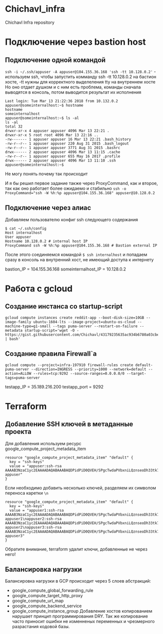 # Chichavl_infra
Chichavl Infra repository

# Подключение через bastion host

## Подключение одной командой
`ssh -i ~/.ssh/appuser -A appuser@104.155.36.168 'ssh -tt 10.128.0.2'` - используем ssh, чтобы запустить комманду ssh -tt 10.128.0.2 на бастион хосте, -tt нужны для корректного выделеления tty на внутреннем хосте
Но оно отдает душком и с ним есть проблема, команды сначала выводятся в консоль, потом выводится результат их исполнения
```
Last login: Tue Mar 13 21:22:36 2018 from 10.132.0.2
appuser@someinternalhost:~$ hostname
hostname
someinternalhost
appuser@someinternalhost:~$ ls -al
ls -al
total 32
drwxr-xr-x 4 appuser appuser 4096 Mar 13 22:21 .
drwxr-xr-x 5 root root 4096 Mar 13 22:16 ..
-rw------- 1 appuser appuser 16 Mar 13 22:21 .bash_history
-rw-r--r-- 1 appuser appuser 220 Aug 31 2015 .bash_logout
-rw-r--r-- 1 appuser appuser 3771 Aug 31 2015 .bashrc
drwx------ 2 appuser appuser 4096 Mar 13 11:15 .cache
-rw-r--r-- 1 appuser appuser 655 May 16 2017 .profile
drwx------ 2 appuser appuser 4096 Mar 13 11:10 .ssh
appuser@someinternalhost:~$
```
Не могу понять почему так происходит

И я бы решил первое задание также через ProxyCommand, как и второе, так как оно работает более ожидаемо и стабильно
`ssh -o ProxyCommand="ssh -W %h:%p appuser@104.155.36.168" appuser@10.128.0.2`

## Подключение через алиас
Добавляем пользователю конфиг ssh следующего содержания
```
$ cat ~/.ssh/config
Host internalhost
User appuser
Hostname 10.128.0.2 # internal host IP
ProxyCommand ssh -W %h:%p appuser@104.155.36.168 # Bastion external IP
```
После этого соединяемся командой `$ ssh internalhost` и попадаем сразу в консоль на внутренний хост, не имеющий доступа к интернету

bastion_IP = 104.155.36.168
someinternalhost_IP = 10.128.0.2

# Работа с gcloud
## Создание инстанса со startup-script
```
gcloud compute instances create reddit-app --boot-disk-size=10GB --image-family ubuntu-1604-lts --image-project=ubuntu-os-cloud --machine-type=g1-small --tags puma-server --restart-on-failure --metadata startup-script='wget -O - https://gist.githubusercontent.com/Chichavl/43179235635ac934b6780a03cbee1ec8/raw/34cdc303ffbeb8aff4362515318db599d8b72ec2/startup_script.sh | bash'
```
## Создание правила Firewall`а
```
gcloud compute --project=infra-197910 firewall-rules create default-puma-server --direction=INGRESS --priority=1000 --network=default --action=ALLOW --rules=tcp:9292 --source-ranges=0.0.0.0/0 --target-tags=puma-server
```
testapp_IP = 35.189.216.200
testapp_port = 9292

# Terraform

## Добавление SSH ключей в метаданные проекта
Для добавления используем ресурс google_compute_project_metadata_item
```
resource "google_compute_project_metadata_item" "default" {
  key = "ssh-keys"
  value = "appuser:ssh-rsa AAAAB3NzaC1yc2EAAAADAQABAAABAQDPidPiD0QVEH/SPgcTwdaPVbxniLQznseoDh33tk7dOKF31cl4+nQ7tAo/XEkAPQg82qYT6O4RyMJxzAgBokCv0kp+w9g7kZG/Pb8+fTi8/hSczn0+rN93VG4/LIkth0DLzSkhIBCZge1G/SA52bUbg2BLE61IaItl1OgNhNbv+Pw0JHmkEtDBoRLljajnjJ/L18kxdgZihtDXA0FlN/ttuItNtlBOrPTMQaoteIyiTS9Yy8a4MBESjy3tvFCZqt0+F6DC0vVvCLHOn5dXAF1mQNpYBgutDICUO/gczp/gB5GSllZRxo0zf/bXrBuojDpRp0wOI4nf2uSdfaVT7aaL appuser"
}
```
Если необходимо добавить несколько ключей, разделяем их символом переноса каретки `\n`
```
resource "google_compute_project_metadata_item" "default" {
  key = "ssh-keys"
  value = "appuser1:ssh-rsa AAAAB3NzaC1yc2EAAAADAQABAAABAQDPidPiD0QVEH/SPgcTwdaPVbxniLQznseoDh33tk7dOKF31cl4+nQ7tAo/XEkAPQg82qYT6O4RyMJxzAgBokCv0kp+w9g7kZG/Pb8+fTi8/hSczn0+rN93VG4/LIkth0DLzSkhIBCZge1G/SA52bUbg2BLE61IaItl1OgNhNbv+Pw0JHmkEtDBoRLljajnjJ/L18kxdgZihtDXA0FlN/ttuItNtlBOrPTMQaoteIyiTS9Yy8a4MBESjy3tvFCZqt0+F6DC0vVvCLHOn5dXAF1mQNpYBgutDICUO/gczp/gB5GSllZRxo0zf/bXrBuojDpRp0wOI4nf2uSdfaVT7aaL appuser1\nappuser2:ssh-rsa AAAAB3NzaC1yc2EAAAADAQABAAABAQDPidPiD0QVEH/SPgcTwdaPVbxniLQznseoDh33tk7dOKF31cl4+nQ7tAo/XEkAPQg82qYT6O4RyMJxzAgBokCv0kp+w9g7kZG/Pb8+fTi8/hSczn0+rN93VG4/LIkth0DLzSkhIBCZge1G/SA52bUbg2BLE61IaItl1OgNhNbv+Pw0JHmkEtDBoRLljajnjJ/L18kxdgZihtDXA0FlN/ttuItNtlBOrPTMQaoteIyiTS9Yy8a4MBESjy3tvFCZqt0+F6DC0vVvCLHOn5dXAF1mQNpYBgutDICUO/gczp/gB5GSllZRxo0zf/bXrBuojDpRp0wOI4nf2uSdfaVT7aaL appuser2\nappuser3:ssh-rsa AAAAB3NzaC1yc2EAAAADAQABAAABAQDPidPiD0QVEH/SPgcTwdaPVbxniLQznseoDh33tk7dOKF31cl4+nQ7tAo/XEkAPQg82qYT6O4RyMJxzAgBokCv0kp+w9g7kZG/Pb8+fTi8/hSczn0+rN93VG4/LIkth0DLzSkhIBCZge1G/SA52bUbg2BLE61IaItl1OgNhNbv+Pw0JHmkEtDBoRLljajnjJ/L18kxdgZihtDXA0FlN/ttuItNtlBOrPTMQaoteIyiTS9Yy8a4MBESjy3tvFCZqt0+F6DC0vVvCLHOn5dXAF1mQNpYBgutDICUO/gczp/gB5GSllZRxo0zf/bXrBuojDpRp0wOI4nf2uSdfaVT7aaL appuser3"
}
```
Обратите внимание, terraform удалит ключи, добавленные не через него! 

## Балансировка нагрузки
Балансировка нагрузки в GCP происходит через 5 слоев абстракций:
- google_compute_global_forwarding_rule
- google_compute_target_http_proxy
- google_compute_url_map
- google_compute_backend_service
- google_compute_instance_group
Добавление хостов копированием нарушает принцип программирования DRY. Так же копирование часто приносит ошибки не изменненых переменных и чрезмерного разрастания кодовой базы.

